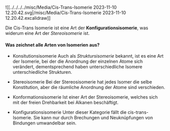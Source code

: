 
![[../../../../misc/Media/Cis-Trans-Isomerie 2023-11-10 12.20.42.svg|/misc/Media/Cis-Trans-Isomerie 2023-11-10 12.20.42.excalidraw]]

Die Cis-Trans Isomerie ist eine Art der **Konfigurationsisomerie**, was widerum eine Art der *Stereoisomerie* ist. 


#### Was zeichnet alle Arten von Isomerien aus?

- Konsitutionsisomerie
	Auch als *Struktursisomerie* bekannt, ist es eine Art der Isomerie, bei der die Anordnung der einzelnen Atome sich verändert, dementsprechend haben unterschiedliche Isomere unterschiedliche Strukturen.

- Stereoisomerie 
	Bei der Stereosisomerie hat jedes Isomer die selbe Konstitution, aber die räumliche Anordnung der Atome sind verschieden.

- Konformationsisomerie
	Ist einer Art der Stereoisomerie, welches sich mit der freien Drehbarkeit bei Alkanen beschäftigt. 

- Konfigurationsisomerie
	Unter dieser Kategorie fällt die cis-trans-Isomerie. Sie kann nur durch Brechungen und Neuknüpfungen von Bindungen umwandelbar sein.